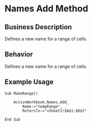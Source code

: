 # Names Add Method

## Business Description
Defines a new name for a range of cells.

## Behavior
Defines a new name for a range of cells.

## Example Usage
```vba
Sub MakeRange() 
 
    ActiveWorkbook.Names.Add_ 
        Name:="tempRange", _ 
        RefersTo:="=Sheet1!$A$1:$D$3" 
 
End Sub
```